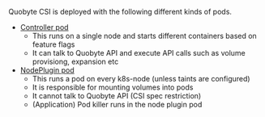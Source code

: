 Quobyte CSI is deployed with the following different kinds of pods.

* [Controller pod](_quobyte_csi_contorller_pod.tpl)
  * This runs on a single node and starts different containers based on feature flags
  * It can talk to Quobyte API and execute API calls such as volume provisiong, expansion etc
* [NodePlugin pod](_quobyte_csi_node_plugin_pod.tpl)
  * This runs a pod on every k8s-node (unless taints are configured)
  * It is responsible for mounting volumes into pods
  * It cannot talk to Quobyte API (CSI spec restriction)
  * (Application) Pod killer runs in the node plugin pod
